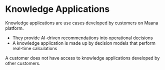 # Knowledge Applications

Knowledge applications are use cases developed by customers on Maana platform.

* They provide AI-driven recommendations into operational decisions
* A knowledge application is made up by decision models that perform real-time calculations

A customer does not have access to knowledge applications developed by other customers.


